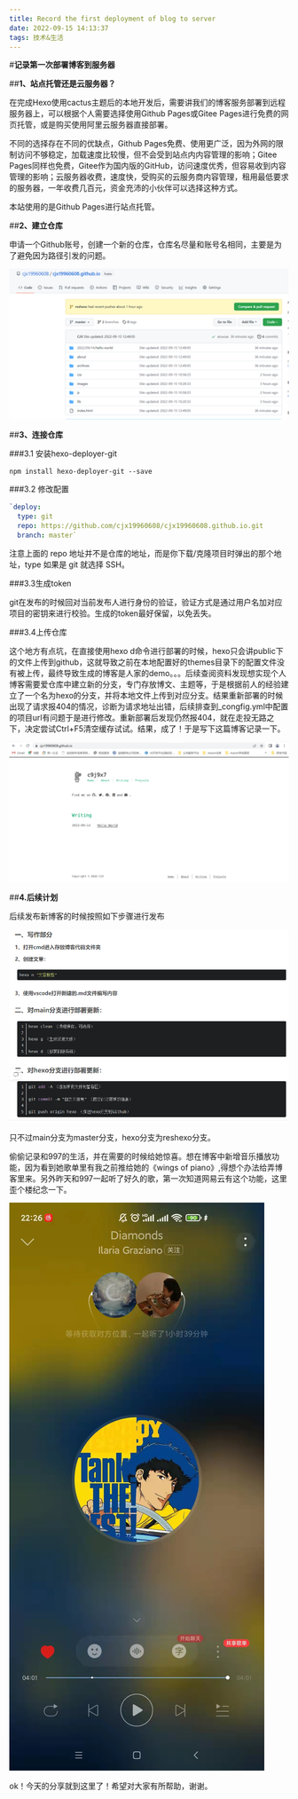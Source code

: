```yaml
---
title: Record the first deployment of blog to server
date: 2022-09-15 14:13:37
tags: 技术&生活
---
```


#**记录第一次部署博客到服务器**

##**1、站点托管还是云服务器？**

在完成Hexo使用cactus主题后的本地开发后，需要讲我们的博客服务部署到远程服务器上，可以根据个人需要选择使用Github Pages或Gitee Pages进行免费的网页托管，或是购买使用阿里云服务器直接部署。

不同的选择存在不同的优缺点，Github Pages免费、使用更广泛，因为外网的限制访问不够稳定，加载速度比较慢，但不会受到站点内内容管理的影响；Gitee Pages同样也免费，Gitee作为国内版的GitHub，访问速度优秀，但容易收到内容管理的影响；云服务器收费，速度快，受购买的云服务商内容管理，租用最低要求的服务器，一年收费几百元，资金充沛的小伙伴可以选择这种方式。

本站使用的是Github Pages进行站点托管。

##**2、建立仓库**

申请一个Github账号，创建一个新的仓库，仓库名尽量和账号名相同，主要是为了避免因为路径引发的问题。

![image-20220915132529356](./Recordthefirstdeploymentofblogtoserver/image-20220915132529356.png)

##**3、连接仓库**

###3.1 安装hexo-deployer-git

```linux
npm install hexo-deployer-git --save
```

###3.2 修改配置

```yml
`deploy:
  type: git
  repo: https://github.com/cjx19960608/cjx19960608.github.io.git 
  branch: master`
```

注意上面的 repo 地址并不是仓库的地址，而是你下载/克隆项目时弹出的那个地址，type 如果是 git 就选择 SSH。

###3.3生成token

git在发布的时候回对当前发布人进行身份的验证，验证方式是通过用户名加对应项目的密钥来进行校验。生成的token最好保留，以免丢失。

###3.4上传仓库

这个地方有点坑，在直接使用hexo d命令进行部署的时候，hexo只会讲public下的文件上传到github，这就导致之前在本地配置好的themes目录下的配置文件没有被上传，最终导致生成的博客是人家的demo。。。后续查阅资料发现想实现个人博客需要爱仓库中建立新的分支，专门存放博文、主题等，于是根据前人的经验建立了一个名为hexo的分支，并将本地文件上传到对应分支。结果重新部署的时候出现了请求报404的情况，诊断为请求地址出错，后续排查到_congfig.yml中配置的项目url有问题于是进行修改。重新部署后发现仍然报404，就在走投无路之下，决定尝试Ctrl+F5清空缓存试试。结果，成了！于是写下这篇博客记录一下。

![image-20220915134319840](./Recordthefirstdeploymentofblogtoserver/image-20220915134319840.png)

##**4.后续计划**

后续发布新博客的时候按照如下步骤进行发布

![image-20220915134718841](./Recordthefirstdeploymentofblogtoserver/image-20220915134718841.png)

只不过main分支为master分支，hexo分支为reshexo分支。

偷偷记录和997的生活，并在需要的时候给她惊喜。想在博客中新增音乐播放功能，因为看到她歌单里有我之前推给她的《wings of piano》,得想个办法给弄博客里来。另外昨天和997一起听了好久的歌，第一次知道网易云有这个功能，这里歪个楼纪念一下。

![image-20220915135057503](./Recordthefirstdeploymentofblogtoserver/image-20220915135057503.png)

ok！今天的分享就到这里了！希望对大家有所帮助，谢谢。



